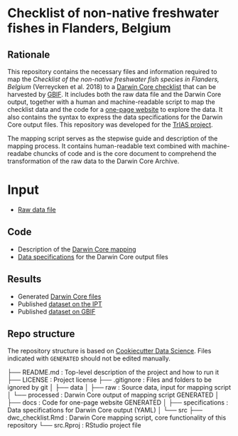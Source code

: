 # Checklist of non-native freshwater fishes in Flanders, Belgium

## Rationale

This repository contains the necessary files and information required to map the _Checklist of the non-native freshwater fish species in Flanders, Belgium_ (Verreycken et al. 2018) to a [Darwin Core checklist](https://www.gbif.org/dataset-classes) that can be harvested by [GBIF](http://www.gbif.org). It includes both the raw data file and the Darwin Core output, together with a human and machine-readable script to map the checklist data and the code for a [one-page website](http://trias-project.github.io/alien-fishes) to explore the data. It also contains the syntax to express the data specifications for the Darwin Core output files. This repository was developed for the [TrIAS project](http://trias-project.be).

The mapping script serves as the stepwise guide and description of the mapping process. It contains human-readable text combined with machine-readabe chuncks of code and is the core document to comprehend the transformation of the raw data to the Darwin Core Archive.

# Input

* [Raw data file](https://github.com/trias-project/alien-fishes/tree/master/data/raw)


## Code

* Description of the [Darwin Core mapping](https://github.com/trias-project/alien-fishes/tree/master/src/dwc_checklist.Rmd)
* [Data specifications](https://github.com/trias-project/alien-fishes-checklist/tree/master/specification) for the Darwin Core output files

## Results

* Generated [Darwin Core files](https://github.com/trias-project/alien-fishes/tree/master/data/processed)
* Published [dataset on the IPT](https://ipt.inbo.be/resource?r=alien-fishes-checklist)
* Published [dataset on GBIF](https://www.gbif.org/dataset/98940a79-2bf1-46e6-afd6-ba2e85a26f9f)


## Repo structure

The repository structure is based on [Cookiecutter Data Science](http://drivendata.github.io/cookiecutter-data-science/). Files indicated with `GENERATED` should not be edited manually.

├── README.md         : Top-level description of the project and how to run it
├── LICENSE           : Project license
├── .gitignore        : Files and folders to be ignored by git
│
├── data
│   ├── raw           : Source data, input for mapping script
│   └── processed     : Darwin Core output of mapping script GENERATED
│
├── docs			  : Code for one-page website GENERATED
│
├── specifications    : Data specifications for Darwin Core output (YAML)
│
└── src
    ├── dwc_checklist.Rmd   : Darwin Core mapping script, core functionality of this repository
    └──  src.Rproj          : RStudio project file
